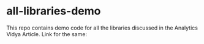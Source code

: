 # all-libraries-demo
This repo contains demo code for all the libraries discussed in the Analytics Vidya Article. Link for the same:
